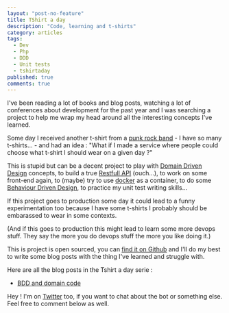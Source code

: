 ```yaml
---
layout: "post-no-feature"
title: TShirt a day
description: "Code, learning and t-shirts"
category: articles
tags:
  - Dev
  - Php
  - DDD
  - Unit tests
  - tshirtaday
published: true
comments: true
---
```


I've been reading a lot of books and blog posts, watching a lot of conferences about development for the past year and I was searching a project to help me wrap my head around all the interesting concepts I've learned.

Some day I received another t-shirt from a [punk rock band](https://ninaschool.bandcamp.com/) - I have so many t-shirts... - and had an idea : "What if I made a service where people could choose what t-shirt I should wear on a given day ?"

This is stupid but can be a decent project to play with [Domain Driven Design](https://en.wikipedia.org/wiki/Domain-driven_design) concepts, to build a true [Restfull API](https://fr.wikipedia.org/wiki/Representational_State_Transfer) (ouch...), to work on some front-end again, to (maybe) try to use [docker](https://www.docker.com/) as a container, to do some [Behaviour Driven Design](https://en.wikipedia.org/wiki/Behavior-driven_development), to practice my unit test writing skills...

If this project goes to production some day it could lead to a funny experimentation too because I have some t-shirts I probably should be embarassed to wear in some contexts.

(And if this goes to production this might lead to learn some more devops stuff. They say the more you do devops stuff the more you like doing it.)

This is project is open sourced, you can [find it on Github](https://github.com/SelrahcD/tshirtaday) and I'll do my best to write some blog posts with the thing I've learned and struggle with.

Here are all the blog posts in the Tshirt a day serie :

* [BDD and domain code](articles/2015-07-05-writing-user-stories/)

Hey ! I'm on [Twitter](https://twitter.com/selrahcd) too, if you want to chat about the bot or something else. Feel free to comment below as well.


